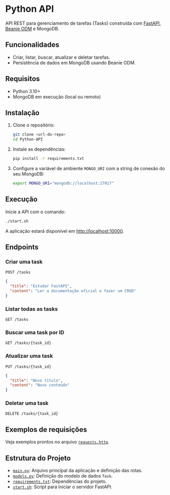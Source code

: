 # Python API

API REST para gerenciamento de tarefas (Tasks) construída com [FastAPI](https://fastapi.tiangolo.com/), [Beanie ODM](https://roman-right.github.io/beanie/) e MongoDB.

## Funcionalidades

- Criar, listar, buscar, atualizar e deletar tarefas.
- Persistência de dados em MongoDB usando Beanie ODM.

## Requisitos

- Python 3.10+
- MongoDB em execução (local ou remoto)

## Instalação

1. Clone o repositório:
   ```sh
   git clone <url-do-repo>
   cd Python-API
   ```

2. Instale as dependências:
   ```sh
   pip install -r requirements.txt
   ```

3. Configure a variável de ambiente `MONGO_URI` com a string de conexão do seu MongoDB:
   ```sh
   export MONGO_URI="mongodb://localhost:27017"
   ```

## Execução

Inicie a API com o comando:
```sh
./start.sh
```
A aplicação estará disponível em [http://localhost:10000](http://localhost:10000).

## Endpoints

### Criar uma task

`POST /tasks`

```json
{
  "title": "Estudar FastAPI",
  "content": "Ler a documentação oficial e fazer um CRUD"
}
```

### Listar todas as tasks

`GET /tasks`

### Buscar uma task por ID

`GET /tasks/{task_id}`

### Atualizar uma task

`PUT /tasks/{task_id}`

```json
{
  "title": "Novo título",
  "content": "Novo conteúdo"
}
```

### Deletar uma task

`DELETE /tasks/{task_id}`

## Exemplos de requisições

Veja exemplos prontos no arquivo [`requests.http`](requests.http).

## Estrutura do Projeto

- [`main.py`](main.py): Arquivo principal da aplicação e definição das rotas.
- [`models.py`](models.py): Definição do modelo de dados `Task`.
- [`requirements.txt`](requirements.txt): Dependências do projeto.
- [`start.sh`](start.sh): Script para iniciar o servidor FastAPI.

